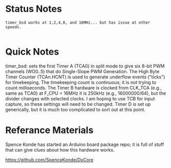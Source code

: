 # Status Notes


```
timer_bsd works at 1,2,4,8, and 16MHz... but has issue at other speeds.


```

# Quick Notes

timer_bsd: sets the first Timer A (TCA0) in split mode to give six 8-bit PWM channels (WO0..5) that do Single-Slope PWM Generation. The High Byte Timer Counter (TCAn.HCNT) is used to generate underflow events ("ticks") for timekeeping. The timekeeping count is continuous; it is not trying to count milliseconds. The Timer B hardware is clocked from CLK_TCA (e.g., same as TCA0) at  F_CPU = 16MHz it is 250kHz (e.g., 16000000/64), but the divider changes with selected clocks. I am hoping to use TCB for input capture, so these settings will need to be changed. Timer D is set up generically, but it is much too complicated to sort out at this point.

# Referance Materials

Spence Konde has started an Arduino board package repo; it is full of stuff that can give clues about how this hardware works.

https://github.com/SpenceKonde/DxCore
